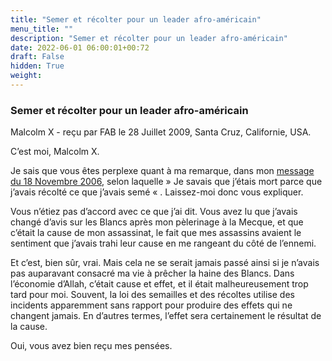 ```yaml
---
title: "Semer et récolter pour un leader afro-américain"
menu_title: ""
description: "Semer et récolter pour un leader afro-américain"
date: 2022-06-01 06:00:01+00:72
draft: False
hidden: True
weight:
---
```

### Semer et récolter pour un leader afro-américain

Malcolm X - reçu par FAB le 28 Juillet 2009, Santa Cruz, Californie, USA.

C’est moi, Malcolm X.

Je sais que vous êtes perplexe quant à ma remarque, dans mon [message du 18 Novembre 2006](/fr-contemporary-messages/fr-contemporary-messages-by-date-order/fr-contemporary-messages-2006/fr-2006-11-18-1-fab-malcolm-x/), selon laquelle  » Je savais que j’étais mort parce que j’avais récolté ce que j’avais semé « . Laissez-moi donc vous expliquer.

Vous n’étiez pas d’accord avec ce que j’ai dit. Vous avez lu que j’avais changé d’avis sur les Blancs après mon pèlerinage à la Mecque, et que c’était la cause de mon assassinat, le fait que mes assassins avaient le sentiment que j’avais trahi leur cause en me rangeant du côté de l’ennemi.

Et c’est, bien sûr, vrai. Mais cela ne se serait jamais passé ainsi si je n’avais pas auparavant consacré ma vie à prêcher la haine des Blancs. Dans l’économie d’Allah, c’était cause et effet, et il était malheureusement trop tard pour moi. Souvent, la loi des semailles et des récoltes utilise des incidents apparemment sans rapport pour produire des effets qui ne changent jamais. En d’autres termes, l’effet sera certainement le résultat de la cause.

Oui, vous avez bien reçu mes pensées.
